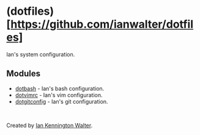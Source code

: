 # (dotfiles)[https://github.com/ianwalter/dotfiles]
Ian's system configuration.

## Modules
* [dotbash](https://github.com/ianwalter/dotbash) - Ian's bash configuration.
* [dotvimrc](https://github.com/ianwalter/dotvimrc) - Ian's vim configuration.
* [dotgitconfig](https://github.com/ianwalter/dotgitconfig) - Ian's git
  configuration.

&nbsp;

Created by [Ian Kennington Walter](http://iankwalter.com).
